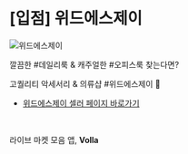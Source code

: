 # [입점] 위드에스제이

![위드에스제이](../../assets/marketing/dist/seller-withsj.png)

깔끔한 #데일리룩 & 캐주얼한 #오피스룩 찾는다면?

고퀄리티 악세서리 & 의류샵 #위드에스제이 💖

- [위드에스제이 셀러 페이지 바로가기](volla://deeplink/seller/53)

<br>

라이브 마켓 모음 앱, **Volla**
